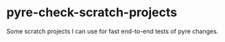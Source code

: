 # pyre-check-scratch-projects
Some scratch projects I can use for fast end-to-end tests of pyre changes.
